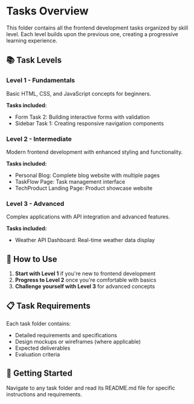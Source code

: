 # Tasks Overview

This folder contains all the frontend development tasks organized by skill level. Each level builds upon the previous one, creating a progressive learning experience.

## 📚 Task Levels

### Level 1 - Fundamentals
Basic HTML, CSS, and JavaScript concepts for beginners.

**Tasks included:**
- Form Task 2: Building interactive forms with validation
- Sidebar Task 1: Creating responsive navigation components

### Level 2 - Intermediate
Modern frontend development with enhanced styling and functionality.

**Tasks included:**
- Personal Blog: Complete blog website with multiple pages
- TaskFlow Page: Task management interface
- TechProduct Landing Page: Product showcase website

### Level 3 - Advanced
Complex applications with API integration and advanced features.

**Tasks included:**
- Weather API Dashboard: Real-time weather data display

## 🎯 How to Use

1. **Start with Level 1** if you're new to frontend development
2. **Progress to Level 2** once you're comfortable with basics
3. **Challenge yourself with Level 3** for advanced concepts

## 📋 Task Requirements

Each task folder contains:
- Detailed requirements and specifications
- Design mockups or wireframes (where applicable)
- Expected deliverables
- Evaluation criteria

## 🚀 Getting Started

Navigate to any task folder and read its README.md file for specific instructions and requirements.
